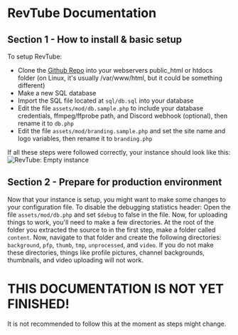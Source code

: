 # RevTube Documentation
## Section 1 - How to install & basic setup
To setup RevTube:
- Clone the [Github Repo](https://github.com/ars0nstudios/revtube) into your webservers public_html or htdocs folder (on Linux, it's usually /var/www/html, but it could be something different)
- Make a new SQL database
- Import the SQL file located at `sql/db.sql` into your database
- Edit the file `assets/mod/db.sample.php` to include your database credentials, ffmpeg/ffprobe path, and Discord webhook (optional), then rename it to `db.php`
- Edit the file `assets/mod/branding.sample.php` and set the site name and logo variables, then rename it to `branding.php`
 
If all these steps were followed correctly, your instance should look like this:
![RevTube: Empty instance](https://user-images.githubusercontent.com/124375533/219940862-bfaf7a1e-46c2-4bbd-bdd3-655f424cfe29.png)
## Section 2 - Prepare for production environment
Now that your instance is setup, you might want to make some changes to your configuration file. To disable the debugging statistics header:
Open the file `assets/mod/db.php` and set `$debug` to false in the file. Now, for uploading things to work, you'll need to make a few directories. At the root of the folder you extracted the source to in the first step, make a folder called `content`. Now, navigate to that folder and create the following directories: `background`, `pfp`, `thumb`, `tmp`, `unprocessed`, and `video`. If you do not make these directories, things like profile pictures, channel backgrounds, thumbnails, and video uploading will not work.
# THIS DOCUMENTATION IS NOT YET FINISHED!
It is not recommended to follow this at the moment as steps might change.


